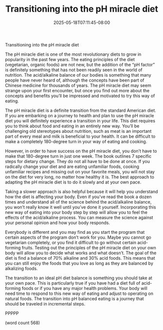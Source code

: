 ﻿---
title: "Transitioning into the pH miracle diet"
date: 2025-05-18T07:11:45-08:00
description: "Text Tips for Web Success"
featured_image: "/images/Text.jpg"
tags: ["Text"]
---

Transitioning into the pH miracle diet 

The pH miracle diet is one of the most revolutionary diets to grow in popularity in the past few years. The eating principles of the diet (vegetarian, organic foods) are not new, but the addition of the “pH factor” is definitely something that has not been readily seen in the world of nutrition. The acid/alkaline balance of our bodies is something that many people have never heard of, although the concepts have been part of Chinese medicine for thousands of years. The pH miracle diet may seem strange upon your first encounter, but once you find out more about the concepts and benefits you’ll be impressed and motivated to try this way of eating.

The pH miracle diet is a definite transition from the standard American diet. If you are embarking on a journey to health and plan to use the pH miracle diet you will definitely experience a transition in your life. This diet requires you to think about food and eating in an entirely new way. You’ll be challenging old stereotypes about nutrition, such as meat is an important part of every meal and milk is beneficial to your health. It can be difficult to make a completely 180-degree turn in your way of eating and cooking.

However, in order to have success on the pH miracle diet, you don’t have to make that 180-degree turn in just one week. The book outlines 7 specific steps for dietary change. They do not all have to be done at once. If you radically change your diet and are eating unfamiliar foods, cooking unfamiliar recipes and missing out on your favorite meals, you will not stay on the diet for very long, no matter how healthy it is. The best approach to adapting the pH miracle diet is to do it slowly and at your own pace.

Taking a slower approach is also helpful because it will help you understand how the diet is affecting your body. Even if you’ve read the book a dozen times and understand all of the science behind the acid/alkaline balance, you won’t really know it well until you’ve done it yourself. Incorporating this new way of eating into your body step by step will allow you to feel the effects of the acid/alkaline process. You can measure the science against your personal opinion and how your body responds.

Everybody is different and you may find as you start the program that certain aspects of the program don’t work for you. Maybe you cannot go vegetarian completely, or you find it difficult to go without certain acid-forming fruits. Testing out the principles of the pH miracle diet on your own body will allow you to decide what works and what doesn’t. The goal of the diet is find a balance of 70% alkaline and 30% acid foods. This means that you can still enjoy the foods that you love as long as they are balanced by alkalizing foods.

The transition to an ideal pH diet balance is something you should take at your own pace. This is particularly true if you have had a diet full of acid-forming foods or if you have any major health problems. Your body will need time to respond to this new way of eating and adjust to operating on natural foods. The transition into pH balanced eating is a journey that should be traveled in incremental steps. 

PPPPP

(word count 568)
